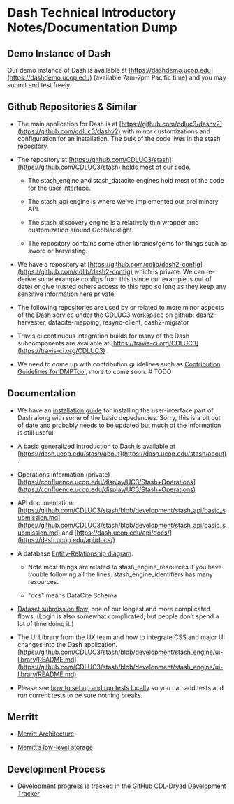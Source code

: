 # Dash Technical Introductory Notes/Documentation Dump

## Demo Instance of Dash

Our demo instance of Dash is available at [https://dashdemo.ucop.edu](https://dashdemo.ucop.edu) (available 7am-7pm Pacific time) and you may submit and test freely.

## Github Repositories & Similar

* The main application for Dash is at [https://github.com/cdluc3/dashv2](https://github.com/cdluc3/dashv2) with minor customizations and configuration for an installation.  The bulk of the code lives in the stash repository.

* The repository at [https://github.com/CDLUC3/stash](https://github.com/CDLUC3/stash) holds most of our code.

    * The stash_engine and stash_datacite engines hold most of the code for the user interface.

    * The stash_api engine is where we've implemented our preliminary API.

    * The stash_discovery engine is a relatively thin wrapper and customization around Geoblacklight.

    * The repository contains some other libraries/gems for things such as sword or harvesting.

* We have a repository at [https://github.com/cdlib/dash2-config](https://github.com/cdlib/dash2-config) which is private.  We can re-derive some example configs from this (since our example is out of date) or give trusted others access to this repo so long as they keep any sensitive information here private.

* The following repositories are used by or related to more minor aspects of the Dash service under the  CDLUC3 workspace on github:  dash2-harvester, datacite-mapping, resync-client, dash2-migrator

* Travis.ci continuous integration builds for many of the Dash subcomponents are available at [https://travis-ci.org/CDLUC3](https://travis-ci.org/CDLUC3) .

* We need to come up with contribution guidelines such as [Contribution Guidelines for DMPTool](https://github.com/DMPRoadmap/roadmap/blob/development/CONTRIBUTING.md), more to come soon.  # TODO

## Documentation

* We have an [installation guide](documentation/dash2_install.md) for installing the user-interface part of Dash along with some of the basic depedencies.  Sorry, this is a bit out of date and probably needs to be updated but much of the information is still useful.

* A basic generalized introduction to Dash is available at [https://dash.ucop.edu/stash/about](https://dash.ucop.edu/stash/about) .

* Operations information (private) [https://confluence.ucop.edu/display/UC3/Stash+Operations](https://confluence.ucop.edu/display/UC3/Stash+Operations) 

* API documentation: [https://github.com/CDLUC3/stash/blob/development/stash_api/basic_submission.md](https://github.com/CDLUC3/stash/blob/development/stash_api/basic_submission.md) and [https://dash.ucop.edu/api/docs/](https://dash.ucop.edu/api/docs/) 

* A database [Entity-Relationship diagram](documentation/other_files/dash_er_2018-06.pdf).  

    * Note most things are related to stash_engine_resources if you have trouble following all the lines.  stash_engine_identifiers has many resources.

    * "dcs" means DataCite Schema

* [Dataset submission flow](documentation/submission_flow.md), one of our longest and more complicated flows.  (Login is also somewhat complicated, but people don’t spend a lot of time doing it.)

* The UI Library from the UX team and how to integrate CSS and major UI changes into the Dash application.  [https://github.com/CDLUC3/stash/blob/development/stash_engine/ui-library/README.md](https://github.com/CDLUC3/stash/blob/development/stash_engine/ui-library/README.md)

* Please see [how to set up and run tests locally](documentation/local_testing_setup.md) so you can add tests and run current tests to be sure nothing breaks.

## Merritt

* [Merritt Architecture](https://github.com/CDLUC3/mrt-doc/wiki/Architecture)

* [Merritt’s low-level storage](https://github.com/CDLUC3/mrt-doc/wiki/Storage)

## Development Process

* Development progress is tracked in the [GitHub CDL-Dryad Development Tracker](https://github.com/CDL-Dryad/dryad-product-roadmap/projects)

